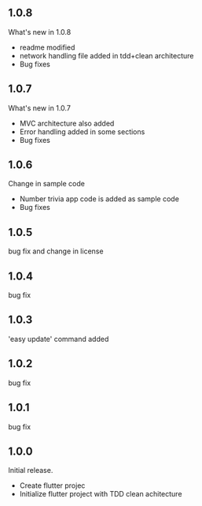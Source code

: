 ## 1.0.8
  What's new in 1.0.8
  - readme modified
  - network handling file added in tdd+clean architecture
  - Bug fixes

## 1.0.7
  What's new in 1.0.7
  - MVC architecture also added
  - Error handling added in some sections
  - Bug fixes

## 1.0.6
  Change in sample code
  - Number trivia app code is added as sample code
  - Bug fixes

## 1.0.5
  bug fix and change in license

## 1.0.4
  bug fix

## 1.0.3
  'easy update' command added

## 1.0.2
  bug fix

## 1.0.1
  bug fix

## 1.0.0
 Initial release.
- Create flutter projec
- Initialize flutter project with TDD clean achitecture
